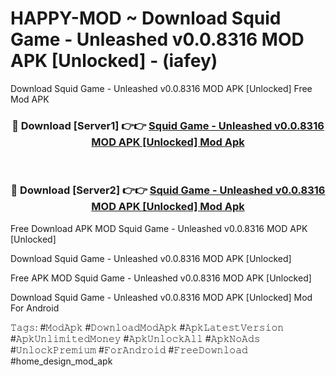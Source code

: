 # HAPPY-MOD ~ Download Squid Game - Unleashed v0.0.8316 MOD APK [Unlocked] - (iafey)
Download Squid Game - Unleashed v0.0.8316 MOD APK [Unlocked] Free Mod APK

<div align="center">
<h3>🔴 Download [Server1] 👉👉 <a href="https://apk-comot.site?title=Squid_Game_-_Unleashed_v0.0.8316_MOD_APK_[Unlocked]">Squid Game - Unleashed v0.0.8316 MOD APK [Unlocked] Mod Apk</a></h3><br>

<h3>🔴 Download [Server2] 👉👉 <a href="https://apk-comot.site?title=Squid_Game_-_Unleashed_v0.0.8316_MOD_APK_[Unlocked]">Squid Game - Unleashed v0.0.8316 MOD APK [Unlocked] Mod Apk</a></h3>
</div>


Free Download APK MOD Squid Game - Unleashed v0.0.8316 MOD APK [Unlocked]

Download Squid Game - Unleashed v0.0.8316 MOD APK [Unlocked] 

Free APK MOD Squid Game - Unleashed v0.0.8316 MOD APK [Unlocked] 

Download Squid Game - Unleashed v0.0.8316 MOD APK [Unlocked] Mod For Android

𝚃𝚊𝚐𝚜: #𝙼𝚘𝚍𝙰𝚙𝚔 #𝙳𝚘𝚠𝚗𝚕𝚘𝚊𝚍𝙼𝚘𝚍𝙰𝚙𝚔 #𝙰𝚙𝚔𝙻𝚊𝚝𝚎𝚜𝚝𝚅𝚎𝚛𝚜𝚒𝚘𝚗 #𝙰𝚙𝚔𝚄𝚗𝚕𝚒𝚖𝚒𝚝𝚎𝚍𝙼𝚘𝚗𝚎𝚢 #𝙰𝚙𝚔𝚄𝚗𝚕𝚘𝚌𝚔𝙰𝚕𝚕 #𝙰𝚙𝚔𝙽𝚘𝙰𝚍𝚜 #𝚄𝚗𝚕𝚘𝚌𝚔𝙿𝚛𝚎𝚖𝚒𝚞𝚖 #𝙵𝚘𝚛𝙰𝚗𝚍𝚛𝚘𝚒𝚍 #𝙵𝚛𝚎𝚎𝙳𝚘𝚠𝚗𝚕𝚘𝚊𝚍 #home_design_mod_apk